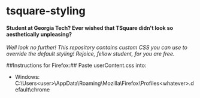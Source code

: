 # tsquare-styling #

#### Student at Georgia Tech? Ever wished that TSquare didn't look so aesthetically unpleasing? ####

_Well look no further! This repository contains custom CSS you can use to override the default styling! Rejoice, fellow student, for you are free._

##Instructions for Firefox:##
Paste userContent.css into: 
* Windows: C:\Users\<user>\AppData\Roaming\Mozilla\Firefox\Profiles\<whatever>.default\chrome

